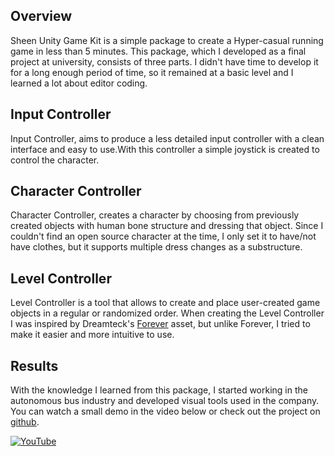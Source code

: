 
## Overview

Sheen Unity Game Kit is a simple package to create a Hyper-casual running game in less than 5 minutes. This package, which I developed as a final project at university, consists of three parts. I didn't have time to develop it for a long enough period of time, so it remained at a basic level and I learned a lot about editor coding.

## Input Controller

Input Controller, aims to produce a less detailed input controller with a clean interface and easy to use.With this controller a simple joystick is created to control the character.

## Character Controller

Character Controller, creates a character by choosing from previously created objects with human bone structure and dressing that object. Since I couldn't find an open source character at the time, I only set it to have/not have clothes, but it supports multiple dress changes as a substructure.

## Level Controller

Level Controller is a tool that allows to create and place user-created game objects in a regular or randomized order. When creating the Level Controller I was inspired by Dreamteck's [Forever](https://assetstore.unity.com/packages/tools/game-toolkits/forever-endless-runner-engine-140926?srsltid=AfmBOooRskdBf6IaRmkLSgoT43fcosHwl5p1WeFY2ygtgSH51iM4KP8M) asset, but unlike Forever, I tried to make it easier and more intuitive to use.

## Results

With the knowledge I learned from this package, I started working in the autonomous bus industry and developed visual tools used in the company. You can watch a small demo in the video below or check out the project on [github](https://github.com/oktayturkdagli/sheen-unity-game-kit).

[![YouTube](http://i.ytimg.com/vi/p37m4h4f6Dc/hqdefault.jpg)](https://www.youtube.com/watch?v=p37m4h4f6Dc)
